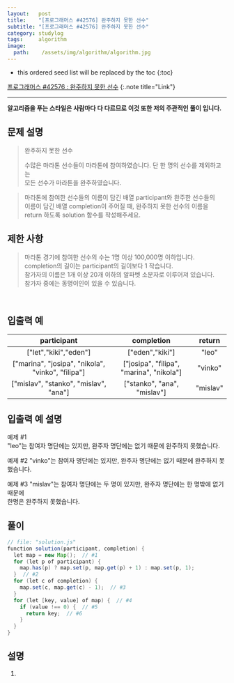 ```yaml
---
layout:   post
title:    "[프로그래머스 #42576] 완주하지 못한 선수"
subtitle: "[프로그래머스 #42576] 완주하지 못한 선수"
category: studylog
tags:     algorithm
image:
  path:    /assets/img/algorithm/algorithm.jpg
---
```


<!--more-->
[프로그래머스 #42576 : 완주하지 못한 선수]:https://programmers.co.kr/learn/courses/30/lessons/42576
<!--more-->
* this ordered seed list will be replaced by the toc
{:toc}  

[프로그래머스 #42576 : 완주하지 못한 선수]
{:.note title="Link"}  

---  
__알고리즘을 푸는 스타일은 사람마다 다 다르므로 이것 또한 저의 주관적인 풀이 입니다.__

## 문제 설명  

>완주하지 못한 선수  
>
>수많은 마라톤 선수들이 마라톤에 참여하였습니다. 단 한 명의 선수를 제외하고는  
>모든 선수가 마라톤을 완주하였습니다.

>마라톤에 참여한 선수들의 이름이 담긴 배열 participant와 완주한 선수들의  
>이름이 담긴 배열 completion이 주어질 때, 완주하지 못한 선수의 이름을  
>return 하도록 solution 함수를 작성해주세요.  

## 제한 사항  

>마라톤 경기에 참여한 선수의 수는 1명 이상 100,000명 이하입니다.  
>completion의 길이는 participant의 길이보다 1 작습니다.  
>참가자의 이름은 1개 이상 20개 이하의 알파벳 소문자로 이루어져 있습니다.  
>참가자 중에는 동명이인이 있을 수 있습니다.  

<br>  

## 입출력 예  

| participant |  completion   |   return   |
| :-------: | :---------: | :------: |
| ["let","kiki","eden"] | ["eden","kiki"] |  "leo"  |
| ["marina", "josipa", "nikola", "vinko", "filipa"] | ["josipa", "filipa", "marina", "nikola"] |  "vinko"  |
| ["mislav", "stanko", "mislav", "ana"] | ["stanko", "ana", "mislav"] | "mislav" |

## 입출력 예 설명
예제 #1  
"leo"는 참여자 명단에는 있지만, 완주자 명단에는 없기 때문에 완주하지 못했습니다.  

예제 #2
"vinko"는 참여자 명단에는 있지만, 완주자 명단에는 없기 때문에 완주하지 못했습니다.  

예제 #3
"mislav"는 참여자 명단에는 두 명이 있지만, 완주자 명단에는 한 명밖에 없기 때문에  
한명은 완주하지 못했습니다.  


## 풀이  

```java
// file: "solution.js"
function solution(participant, completion) {
  let map = new Map();  // #1
  for (let p of participant) {
    map.has(p) ? map.set(p, map.get(p) + 1) : map.set(p, 1);
  }  // #2
  for (let c of completion) { 
    map.set(c, map.get(c) - 1);  // #3
  }
  for (let [key, value] of map) {  // #4
    if (value !== 0) {  // #5
      return key;  // #6
    }
  }
}
```

## 설명  

1. 